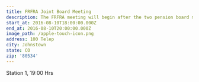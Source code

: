 ```yaml
---
title: FRFRA Joint Board Meeting
description: The FRFRA meeting will begin after the two pension board meetings. Public is welcome to attend.
start_at: 2016-08-10T18:00:00.000Z
end_at: 2016-08-10T20:00:00.000Z
image_path: /apple-touch-icon.png
address: 100 Telep
city: Johnstown
state: CO
zip: '80534'
---
```



Station 1, 19:00 Hrs